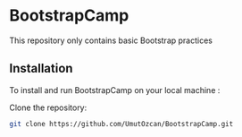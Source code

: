 # BootstrapCamp
This repository only contains basic Bootstrap practices

## Installation
To install and run BootstrapCamp on your local machine :

Clone the repository:
```bash
git clone https://github.com/UmutOzcan/BootstrapCamp.git
```
